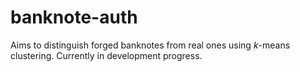 # banknote-auth

Aims to distinguish forged banknotes from real ones using *k*-means clustering. Currently in development progress.

